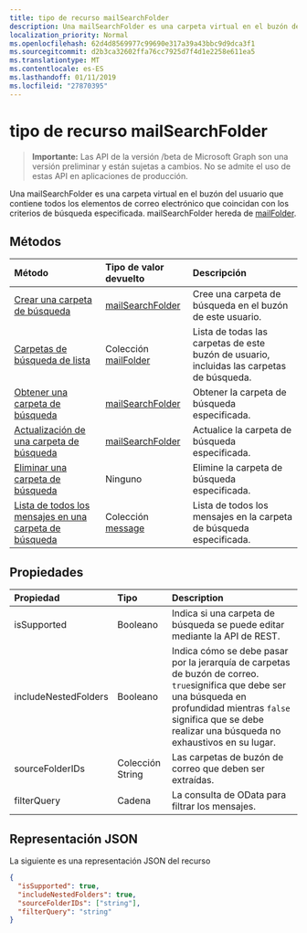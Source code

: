 ```yaml
---
title: tipo de recurso mailSearchFolder
description: Una mailSearchFolder es una carpeta virtual en el buzón del usuario que contiene todos los elementos de correo electrónico que coincidan con los criterios de búsqueda especificada. mailSearchFolder hereda de mailFolder.
localization_priority: Normal
ms.openlocfilehash: 62d4d8569977c99690e317a39a43bbc9d9dca3f1
ms.sourcegitcommit: d2b3ca32602ffa76cc7925d7f4d1e2258e611ea5
ms.translationtype: MT
ms.contentlocale: es-ES
ms.lasthandoff: 01/11/2019
ms.locfileid: "27870395"
---
```

# <a name="mailsearchfolder-resource-type"></a>tipo de recurso mailSearchFolder

> **Importante:** Las API de la versión /beta de Microsoft Graph son una versión preliminar y están sujetas a cambios. No se admite el uso de estas API en aplicaciones de producción.

Una mailSearchFolder es una carpeta virtual en el buzón del usuario que contiene todos los elementos de correo electrónico que coincidan con los criterios de búsqueda especificada. mailSearchFolder hereda de [mailFolder](mailfolder.md).

## <a name="methods"></a>Métodos

| Método | Tipo de valor devuelto  | Descripción |
|:---------------|:--------|:----------|
| [Crear una carpeta de búsqueda](../api/mailsearchfolder-post.md) | [mailSearchFolder](mailsearchfolder.md) | Cree una carpeta de búsqueda en el buzón de este usuario. |
| [Carpetas de búsqueda de lista](../api/mailfolder-list-childfolders.md) | Colección [mailFolder](mailfolder.md) | Lista de todas las carpetas de este buzón de usuario, incluidas las carpetas de búsqueda. |
| [Obtener una carpeta de búsqueda](../api/mailfolder-get.md) | [mailSearchFolder](mailsearchfolder.md) | Obtener la carpeta de búsqueda especificada. |
| [Actualización de una carpeta de búsqueda](../api/mailsearchfolder-update.md) | [mailSearchFolder](mailsearchfolder.md) | Actualice la carpeta de búsqueda especificada. |
| [Eliminar una carpeta de búsqueda](../api/mailfolder-delete.md) | Ninguno | Elimine la carpeta de búsqueda especificada. |
| [Lista de todos los mensajes en una carpeta de búsqueda](../api/mailfolder-list-messages.md) | Colección [message](message.md) | Lista de todos los mensajes en la carpeta de búsqueda especificada. |

## <a name="properties"></a>Propiedades

| Propiedad | Tipo | Description |
|:---------------|:--------|:----------|
| isSupported | Booleano | Indica si una carpeta de búsqueda se puede editar mediante la API de REST. |
| includeNestedFolders | Booleano | Indica cómo se debe pasar por la jerarquía de carpetas de buzón de correo. `true`significa que debe ser una búsqueda en profundidad mientras `false` significa que se debe realizar una búsqueda no exhaustivos en su lugar. |
| sourceFolderIDs | Colección String | Las carpetas de buzón de correo que deben ser extraídas. |
| filterQuery | Cadena | La consulta de OData para filtrar los mensajes. |

## <a name="json-representation"></a>Representación JSON

La siguiente es una representación JSON del recurso

<!-- {
  "blockType": "resource",
  "@odata.type": "microsoft.graph.mailSearchFolder"
}-->

```json
{
  "isSupported": true,
  "includeNestedFolders": true,
  "sourceFolderIDs": ["string"],
  "filterQuery": "string"
}

```

<!-- uuid: 8fcb5dbc-d5aa-4681-8e31-b001d5168d79
2018-01-23 14:57:30 UTC -->
<!-- {
  "type": "#page.annotation",
  "description": "mailSearchFolder resource",
  "keywords": "",
  "section": "documentation",
  "tocPath": ""
}-->
